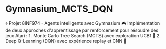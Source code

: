 # Gymnasium_MCTS_DQN
🌀 Projet 8INF974 - Agents intelligents avec Gymnasium 🎮  Implémentation de deux approches d'apprentissage par renforcement pour résoudre des jeux Atari : 1. Monte Carlo Tree Search (MCTS) avec exploration UCB1 🌳 2. Deep Q-Learning (DQN) avec expérience replay et CNN 🧠
